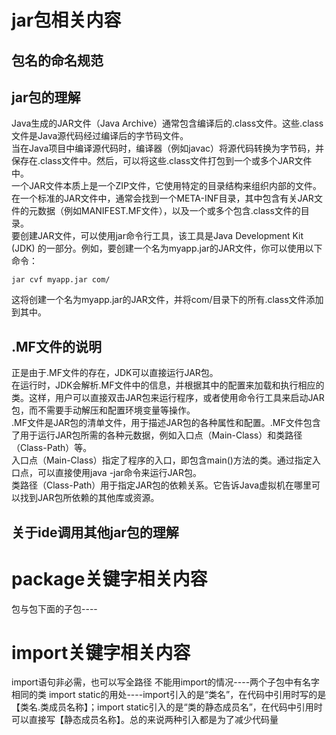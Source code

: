 <h1>jar包相关内容</h1>
<h2>包名的命名规范</h2>

<h2>jar包的理解</h2>
Java生成的JAR文件（Java Archive）通常包含编译后的.class文件。这些.class文件是Java源代码经过编译后的字节码文件。<br/>
当在Java项目中编译源代码时，编译器（例如javac）将源代码转换为字节码，并保存在.class文件中。然后，可以将这些.class文件打包到一个或多个JAR文件中。<br/>
一个JAR文件本质上是一个ZIP文件，它使用特定的目录结构来组织内部的文件。在一个标准的JAR文件中，通常会找到一个META-INF目录，其中包含有关JAR文件的元数据（例如MANIFEST.MF文件），以及一个或多个包含.class文件的目录。<br/>
要创建JAR文件，可以使用jar命令行工具，该工具是Java Development Kit (JDK) 的一部分。例如，要创建一个名为myapp.jar的JAR文件，你可以使用以下命令：<br/>

```
jar cvf myapp.jar com/
```
这将创建一个名为myapp.jar的JAR文件，并将com/目录下的所有.class文件添加到其中。<br/>

<h2>.MF文件的说明</h2>
正是由于.MF文件的存在，JDK可以直接运行JAR包。<br/>
在运行时，JDK会解析.MF文件中的信息，并根据其中的配置来加载和执行相应的类。这样，用户可以直接双击JAR包来运行程序，或者使用命令行工具来启动JAR包，而不需要手动解压和配置环境变量等操作。<br/>
.MF文件是JAR包的清单文件，用于描述JAR包的各种属性和配置。.MF文件包含了用于运行JAR包所需的各种元数据，例如入口点（Main-Class）和类路径（Class-Path）等。<br/>
入口点（Main-Class）指定了程序的入口，即包含main()方法的类。通过指定入口点，可以直接使用java -jar命令来运行JAR包。<br/>
类路径（Class-Path）用于指定JAR包的依赖关系。它告诉Java虚拟机在哪里可以找到JAR包所依赖的其他库或资源。<br/>



<h2>关于ide调用其他jar包的理解</h2>

<h1>package关键字相关内容</h1>
包与包下面的子包----

<h1>import关键字相关内容</h1>
import语句非必需，也可以写全路径
不能用import的情况----两个子包中有名字相同的类
import static的用处----import引入的是“类名”，在代码中引用时写的是【类名.类成员名称】；import static引入的是“类的静态成员名”，在代码中引用时可以直接写【静态成员名称】。总的来说两种引入都是为了减少代码量
